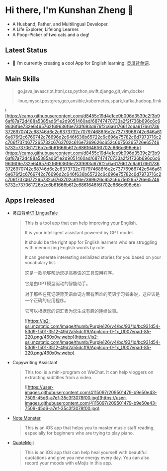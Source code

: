 # Hi there, I'm Kunshan Zheng 👋

- A Husband, Father, and Multilingual Developer.
- A Life Explorer, Lifelong Learner.
- A Poop-Picker of two cats and a dog!

## Latest Status

- 🔭 I’m currently creating a cool App for English learning: [灵瓜背单词](https://apps.apple.com/us/app/%E7%81%B5%E7%93%9C%E8%83%8C%E5%8D%95%E8%AF%8D-ai%E5%88%9B%E6%84%8F%E8%AF%BB%E6%95%85%E4%BA%8B%E8%BD%BB%E6%9D%BE%E5%AD%A6%E8%8B%B1%E8%AF%AD/id6446497697).

## Main Skills

> go,java,javascript,html,css,python,swift,django,git,vim,docker
> 
> 
> linux,mysql,postgres,gcp,ansible,kubernetes,spark,kafka,hadoop,flink
> 

![https://camo.githubusercontent.com/d8455c19d4e1ce9b096d3539c2f3b96af87a72d488a5385ad6f1e2d9051460ad/68747470733a2f2f736b696c6c69636f6e732e6465762f69636f6e733f693d676f2c6a6176612c6a6176617363726970742c68746d6c2c6373732c707974686f6e2c73776966742c646a616e676f2c6769742c76696d2c646f636b65722c6c696e75782c6d7973716c2c706f7374677265732c6763702c616e7369626c652c6b756265726e657465732c737061726b2c6b61666b612c6861646f6f702c666c696e6b](https://camo.githubusercontent.com/d8455c19d4e1ce9b096d3539c2f3b96af87a72d488a5385ad6f1e2d9051460ad/68747470733a2f2f736b696c6c69636f6e732e6465762f69636f6e733f693d676f2c6a6176612c6a6176617363726970742c68746d6c2c6373732c707974686f6e2c73776966742c646a616e676f2c6769742c76696d2c646f636b65722c6c696e75782c6d7973716c2c706f7374677265732c6763702c616e7369626c652c6b756265726e657465732c737061726b2c6b61666b612c6861646f6f702c666c696e6b)

## Apps I released

- [灵瓜背单词|LinguaTale](https://apps.apple.com/us/app/%E7%81%B5%E7%93%9C%E8%83%8C%E5%8D%95%E8%AF%8D-ai%E5%88%9B%E6%84%8F%E8%AF%BB%E6%95%85%E4%BA%8B%E8%BD%BB%E6%9D%BE%E5%AD%A6%E8%8B%B1%E8%AF%AD/id6446497697)
    > This is a tool app that can help improving your English.
    > 
    > It is your intelligent assistant powered by GPT model.
    > 
    > It should be the right app for English learners who are struggling with memorizing English words by rote.
    > 
    > It can generate interesting serialized stories for you based on your vocabulary list.
    > 
    > 这是一款能够帮助您提高英语的工具应用程序。
    > 
    > 它是由GPT模型驱动的智能助手。
    > 
    > 对于那些在死记硬背英语单词方面有困难的英语学习者来说，这应该是一个正确的应用程序。
    > 
    > 它可以根据您的词汇表为您生成有趣的连续故事。
    > 
    > ![https://is2-ssl.mzstatic.com/image/thumb/Purple126/v4/bc/93/1d/bc931d54-53d9-1501-3512-49d2a55dcff9/AppIcon-0-1x_U007epad-85-220.png/460x0w.webp](https://is2-ssl.mzstatic.com/image/thumb/Purple126/v4/bc/93/1d/bc931d54-53d9-1501-3512-49d2a55dcff9/AppIcon-0-1x_U007epad-85-220.png/460x0w.webp)

- Copywriting Assistant
    
    > This tool is a mini-program on WeChat. It can help vloggers on extracting subtitles from a video.
    > 
    > 
    > ![https://user-images.githubusercontent.com/4115097/209501479-b9e50e43-7509-45d6-a7ef-35c3f3078f00.jpg](https://user-images.githubusercontent.com/4115097/209501479-b9e50e43-7509-45d6-a7ef-35c3f3078f00.jpg)
    > 
- [Note Monster](https://apps.apple.com/us/app/%E6%80%AA%E5%85%BD%E9%9F%B3%E7%AC%A6-%E4%BA%94%E7%BA%BF%E8%B0%B1%E8%AF%86%E8%B0%B1%E7%BB%83%E4%B9%A0%E5%8D%A1/id1641497474)
    
    > This is an iOS app that helps you to master music staff reading, especially for beginners who are trying to play piano.
    > 
- [QuoteMoji](https://apps.apple.com/us/app/%E5%8F%AF%E6%B2%90%E5%BF%83%E6%83%85%E8%AF%AD%E5%BD%95/id6444787701)
    
    > This is an iOS app that can help heal yourself with beautiful quotations and give you new energy every day. You can also record your moods with eMojis in this app.
    >
